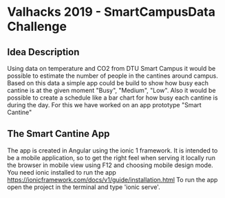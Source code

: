 # Valhacks 2019 - SmartCampusData Challenge

## Idea Description
Using data on temperature and CO2 from DTU Smart Campus it would be possible to estimate the number of people in the cantines around campus.
Based on this data a simple app could be build to show how busy each cantine is at the given moment "Busy", "Medium", "Low".
Also it would be possible to create a schedule like a bar chart for how busy each cantine is during the day.
For this we have worked on an app prototype "Smart Cantine"

## The Smart Cantine App
The app is created in Angular using the ionic 1 framework.
It is intended to be a mobile application, so to get the right feel when serving it locally run the browser in mobile view using F12 and choosing mobile design mode.
You need ionic installed to run the app https://ionicframework.com/docs/v1/guide/installation.html
To run the app open the project in the terminal and type 'ionic serve'.
